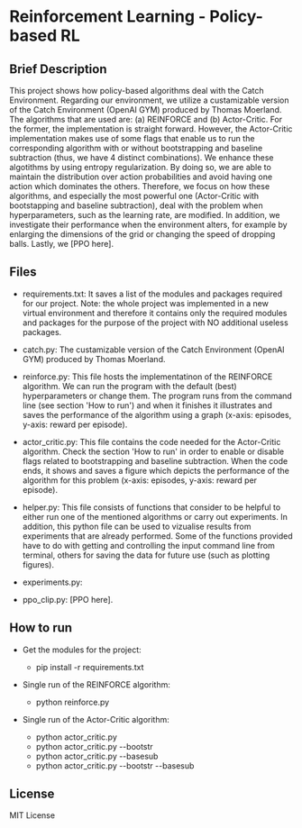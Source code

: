 # Reinforcement Learning - Policy-based RL


## Brief Description
This project shows how policy-based algorithms deal with the Catch Environment. Regarding our environment, we utilize a custamizable version of the Catch Environment (OpenAI GYM) produced by Thomas Moerland. The algorithms that are used are: (a) REINFORCE and (b) Actor-Critic. For the former, the implementation is straight forward. However, the Actor-Critic implementation makes use of some flags that enable us to run the corresponding algorithm with or without bootstrapping and baseline subtraction (thus, we have 4 distinct combinations). We enhance these algotithms by using entropy regularization. By doing so, we are able to maintain the distribution over action probabilities and avoid having one action which dominates the others. Therefore, we focus on how these algorithms, and especially the most powerful one (Actor-Critic with bootstapping and baseline subtraction), deal with the problem when hyperparameters, such as the learning rate, are modified. In addition, we investigate their performance when the environment alters, for example by enlarging the dimensions of the grid or changing the speed of dropping balls. Lastly, we [PPO here].


## Files
- requirements.txt: It saves a list of the modules and packages required for our project. Note: the whole project was implemented in a new virtual environment and therefore it contains only the required modules and packages for the purpose of the project with NO additional useless packages.

- catch.py: The custamizable version of the Catch Environment (OpenAI GYM) produced by Thomas Moerland.

- reinforce.py: This file hosts the implementatinon of the REINFORCE algorithm. We can run the program with the default (best) hyperparameters or change them. The program runs from the command line (see section 'How to run') and when it finishes it illustrates and saves the performance of the algorithm using a graph (x-axis: episodes, y-axis: reward per episode).

- actor_critic.py: This file contains the code needed for the Actor-Critic algorithm. Check the section 'How to run' in order to enable or disable flags related to bootstrapping and baseline subtraction. When the code ends, it shows and saves a figure which depicts the performance of the algorithm for this problem (x-axis: episodes, y-axis: reward per episode).

- helper.py: This file consists of functions that consider to be helpful to either run one of the mentioned algorithms or carry out experiments. In addition, this python file can be used to vizualise results from experiments that are already performed. Some of the functions provided have to do with getting and controlling the input command line from terminal, others for saving the data for future use (such as plotting figures). 

- experiments.py:

- ppo_clip.py: [PPO here].


## How to run 
- Get the modules for the project:    
    - pip install -r requirements.txt

- Single run of the REINFORCE algorithm:    
    - python reinforce.py

- Single run of the Actor-Critic algorithm:    
    - python actor_critic.py
    - python actor_critic.py --bootstr
    - python actor_critic.py --basesub
    - python actor_critic.py --bootstr --basesub
    

## License
MIT License
